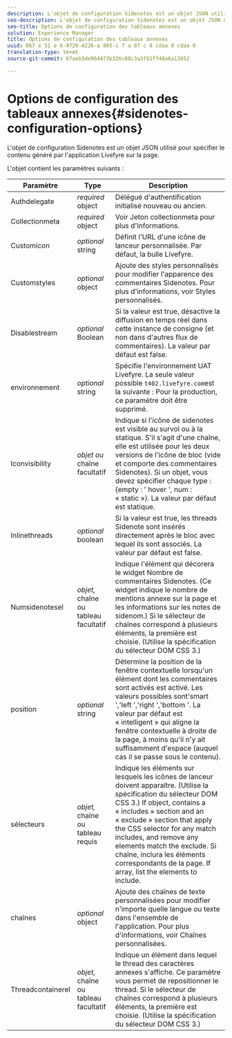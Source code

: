 ```yaml
---
description: L'objet de configuration Sidenotes est un objet JSON utilisé pour spécifier le contenu généré par l'application Livefyre sur la page.
seo-description: L'objet de configuration Sidenotes est un objet JSON utilisé pour spécifier le contenu généré par l'application Livefyre sur la page.
seo-title: Options de configuration des tableaux annexes
solution: Experience Manager
title: Options de configuration des tableaux annexes
uuid: 067 e 51 e 6-9720-4226-a 805-c 7 a 07 c 8 cdaa 0 cdaa 0
translation-type: tm+mt
source-git-commit: 67aeb3de964473b326c88c3a3f81ff48a6a12652

---
```



# Options de configuration des tableaux annexes{#sidenotes-configuration-options}

L&#39;objet de configuration Sidenotes est un objet JSON utilisé pour spécifier le contenu généré par l&#39;application Livefyre sur la page.

L&#39;objet contient les paramètres suivants :

| Paramètre | Type | Description |
|--- |--- |--- |
| Authdelegate | *required* object | Délégué d&#39;authentification initialisé nouveau ou ancien. |
| Collectionmeta | *required* object | Voir Jeton collectionmeta pour plus d&#39;informations. |
| Customicon | *optional* string | Définit l&#39;URL d&#39;une icône de lanceur personnalisée. Par défaut, la bulle Livefyre. |
| Customstyles | *optional* object | Ajoute des styles personnalisés pour modifier l&#39;apparence des commentaires Sidenotes. Pour plus d&#39;informations, voir Styles personnalisés. |
| Disablestream | *optional* Boolean | Si la valeur est true, désactive la diffusion en temps réel dans cette instance de consigne (et non dans d&#39;autres flux de commentaires). La valeur par défaut est false. |
| environnement | *optional* string | Spécifie l&#39;environnement UAT Livefyre. La seule valeur possible `t402.livefyre.com`est la suivante : Pour la production, ce paramètre doit être supprimé. |
| Iconvisibility | *objet ou* chaîne facultatif | Indique si l&#39;icône de sidenotes est visible au survol ou à la statique. S&#39;il s&#39;agit d&#39;une chaîne, elle est utilisée pour les deux versions de l&#39;icône de bloc (vide et comporte des commentaires Sidenotes). Si un objet, vous devez spécifier chaque type : {empty : &#39; hover &#39;, num : « static »}. La valeur par défaut est statique. |
| Inlinethreads | *optional* boolean | Si la valeur est true, les threads Sidenote sont insérés directement après le bloc avec lequel ils sont associés. La valeur par défaut est false. |
| Numsidenotesel | *objet,* chaîne ou tableau facultatif | Indique l&#39;élément qui décorera le widget Nombre de commentaires Sidenotes. (Ce widget indique le nombre de mentions annexe sur la page et les informations sur les notes de sidenom.) Si le sélecteur de chaînes correspond à plusieurs éléments, la première est choisie. (Utilise la spécification du sélecteur DOM CSS 3.) |
| position | *optional* string | Détermine la position de la fenêtre contextuelle lorsqu&#39;un élément dont les commentaires sont activés est activé. Les valeurs possibles sont&#39;smart &#39;,&#39;left &#39;,&#39;right &#39;,&#39;bottom &#39;. La valeur par défaut est « intelligent » qui aligne la fenêtre contextuelle à droite de la page, à moins qu&#39;il n&#39;y ait suffisamment d&#39;espace (auquel cas il se passe sous le contenu). |
| sélecteurs | *objet,* chaîne ou tableau requis | Indique les éléments sur lesquels les icônes de lanceur doivent apparaître. (Utilise la spécification du sélecteur DOM CSS 3.) If object, contains a « includes » section and an « exclude » section that apply the CSS selector for any match includes, and remove any elements match the exclude. Si chaîne, inclura les éléments correspondants de la page. If array, list the elements to include. |
| chaînes | *optional* object | Ajoute des chaînes de texte personnalisées pour modifier n&#39;importe quelle langue ou texte dans l&#39;ensemble de l&#39;application. Pour plus d&#39;informations, voir Chaînes personnalisées. |
| Threadcontainerel | *objet,* chaîne ou tableau facultatif | Indique un élément dans lequel le thread des caractères annexes s&#39;affiche. Ce paramètre vous permet de repositionner le thread. Si le sélecteur de chaînes correspond à plusieurs éléments, la première est choisie. (Utilise la spécification du sélecteur DOM CSS 3.) |

